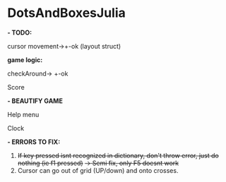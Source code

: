 # DotsAndBoxesJulia

**- TODO:**

cursor movement->+-ok (layout struct)

**game logic:** 

checkAround-> +-ok

Score

**- BEAUTIFY GAME**

  Help menu
  
  Clock

**- ERRORS TO FIX:**
  1. ~~If key pressed isnt recognized in dictionary, don't throw error, just do nothing (ie f1 pressed)~~
    ~~-> Semi fix, only F5 doesnt work~~
  2. Cursor can go out of grid (UP/down) and onto crosses.
